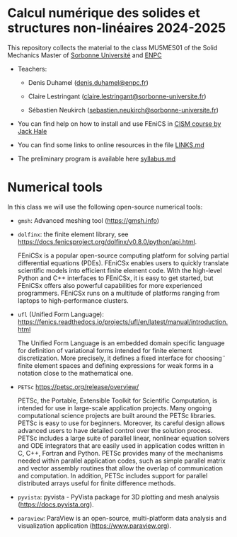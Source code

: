 # Calcul numérique des solides et structures non-linéaires 2024-2025

This repository collects the material to the class MU5MES01 of the Solid Mechanics Master of [Sorbonne Université](https://sciences.sorbonne-universite.fr/formation-sciences/offre-de-formation/masters/master-de-mecanique/parcours-mecanique-des-solides-et) and [ENPC](https://ecoledesponts.fr/)

* Teachers:

    * Denis Duhamel (denis.duhamel@enpc.fr)

    * Claire Lestringant (claire.lestringant@sorbonne-universite.fr)

    * Sébastien Neukirch (sebastien.neukirch@sorbonne-universite.fr)

* You can find help on how to install and use FEniCS in [CISM course by Jack Hale](https://jhale.github.io/cism-2024-varfrac-code/README.html)

* You can find some links to online resources in the file [LINKS.md](LINKS.md)

* The preliminary program  is available here [syllabus.md](syllabus.md)

# Numerical tools

In this class we will use the following open-source numerical tools:

- `gmsh`: Advanced meshing tool (https://gmsh.info)

- `dolfinx`: the finite element library, see https://docs.fenicsproject.org/dolfinx/v0.8.0/python/api.html.

     FEniCSx is a popular open-source computing platform for solving partial differential equations (PDEs). FEniCSx enables users to quickly translate scientific models into efficient finite element code. With the high-level Python and C++ interfaces to FEniCSx, it is easy to get started, but FEniCSx offers also powerful capabilities for more experienced programmers. FEniCSx runs on a multitude of platforms ranging from laptops to high-performance clusters.

- `ufl` (Unified Form Language): https://fenics.readthedocs.io/projects/ufl/en/latest/manual/introduction.html

    The Unified Form Language is an embedded domain specific language
    for definition of variational forms intended for finite element
    discretization. More precisely, it defines a fixed interface for choosing¨
    finite element spaces and defining expressions for weak forms in a
    notation close to the mathematical one.

- `PETSc` https://petsc.org/release/overview/

    PETSc, the Portable, Extensible Toolkit for Scientific Computation, is intended for use in large-scale application projects. Many ongoing computational science projects are built around the PETSc libraries. PETSc is easy to use for beginners. Moreover, its careful design allows advanced users to have detailed control over the solution process. PETSc includes a large suite of parallel linear, nonlinear equation solvers and ODE integrators that are easily used in application codes written in C, C++, Fortran and Python. PETSc provides many of the mechanisms needed within parallel application codes, such as simple parallel matrix and vector assembly routines that allow the overlap of communication and computation. In addition, PETSc includes support for parallel distributed arrays useful for finite difference methods.


- `pyvista`:
    pyvista - PyVista package for 3D plotting and mesh analysis (https://docs.pyvista.org).

- `paraview`: ParaView is an open-source, multi-platform data analysis and visualization application (https://www.paraview.org).

